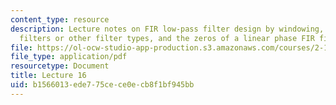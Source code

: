 ```yaml
---
content_type: resource
description: Lecture notes on FIR low-pass filter design by windowing, window FIR
  filters or other filter types, and the zeros of a linear phase FIR filter.
file: https://ol-ocw-studio-app-production.s3.amazonaws.com/courses/2-161-signal-processing-continuous-and-discrete-fall-2008/b1566013ede775cece0ecb8f1bf945bb_lecture_16.pdf
file_type: application/pdf
resourcetype: Document
title: Lecture 16
uid: b1566013-ede7-75ce-ce0e-cb8f1bf945bb
---
```

